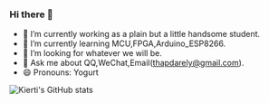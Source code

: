 ### Hi there 👋

- 🔭 I’m currently working as a plain but a little handsome student.
- 🌱 I’m currently learning MCU,FPGA,Arduino_ESP8266.
- 🤔 I’m looking for whatever we will be.
- 💬 Ask me about QQ,WeChat,Email(thapdarely@gmail.com).
- 😄 Pronouns: Yogurt

![Kierti's GitHub stats](https://github-readme-stats.vercel.app/api?username=Yogurt-994&show_icons=true&theme=radical)

<!--START_SECTION:waka-->
<!--END_SECTION:waka-->
